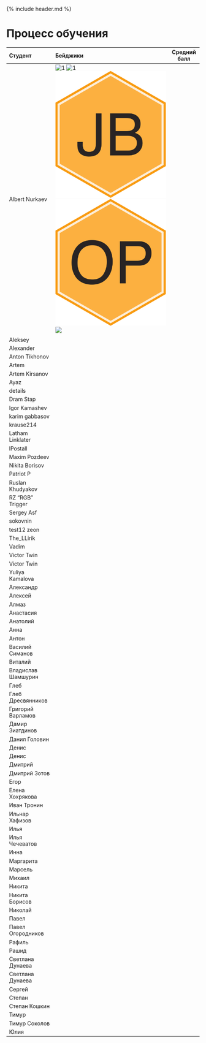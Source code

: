 {% include header.md %}

Процесс обучения
===

|       Студент      |  Бейджики  | Средний балл |
|:-------------------|:-----------|:------------:|
| Albert Nurkaev     | ![1]({{badges}}/git.png) ![1]({{baseurl}}badges/hw.png) ![](badges/jb.png) ![](/badges/oop.png) ![]({{badges}}dh.png)|   |
| Aleksey            |            |   |
| Alexander          |            |   |
| Anton Tikhonov     |            |   |
| Artem              |            |   |
| Artem Kirsanov     |            |   |
| Ayaz               |            |   |
| details            |            |   |
| Dram Stap          |            |   |
| Igor Kamashev      |            |   |
| karim gabbasov     |            |   |
| krause214          |            |   |
| Latham Linklater   |            |   |
| lPostall           |            |   |
| Maxim Pozdeev      |            |   |
| Nikita Borisov     |            |   |
| Patriot P          |            |   |
| Ruslan Khudyakov   |            |   |
| RZ “RGB” Trigger   |            |   |
| Sergey Asf         |            |   |
| sokovnin           |            |   |
| test12 zeon        |            |   |
| The\_LLirik        |            |   |
| Vadim              |            |   |
| Victor Twin        |            |   |
| Victor Twin        |            |   |
| Yuliya Kamalova    |            |   |
| Александр          |            |   |
| Алексей            |            |   |
| Алмаз              |            |   |
| Анастасия          |            |   |
| Анатолий           |            |   |
| Анна               |            |   |
| Антон              |            |   |
| Василий Симанов    |            |   |
| Виталий            |            |   |
| Владислав Шамшурин |            |   |
| Глеб               |            |   |
| Глеб Дресвянников  |            |   |
| Григорий Варламов  |            |   |
| Дамир Зиатдинов    |            |   |
| Данил Головин      |            |   |
| Денис              |            |   |
| Денис              |            |   |
| Дмитрий            |            |   |
| Дмитрий Зотов      |            |   |
| Егор               |            |   |
| Елена Хохрякова    |            |   |
| Иван Тронин        |            |   |
| Ильнар Хафизов     |            |   |
| Илья               |            |   |
| Илья Чечеватов     |            |   |
| Инна               |            |   |
| Маргарита          |            |   |
| Марсель            |            |   |
| Михаил             |            |   |
| Никита             |            |   |
| Никита Борисов     |            |   |
| Николай            |            |   |
| Павел              |            |   |
| Павел Огородников  |            |   |
| Рафиль             |            |   |
| Рашид              |            |   |
| Светлана Дунаева   |            |   |
| Светлана Дунаева   |            |   |
| Сергей             |            |   |
| Степан             |            |   |
| Степан Кошкин      |            |   |
| Тимур              |            |   |
| Тимур Соколов      |            |   |
| Юлия               |            |   |
